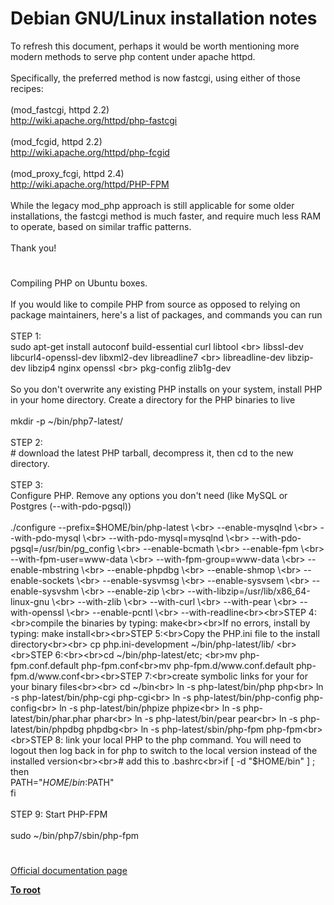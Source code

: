 # Debian GNU/Linux installation notes



To refresh this document, perhaps it would be worth mentioning more modern methods to serve php content under apache httpd.<br><br>Specifically, the preferred method is now fastcgi, using either of those recipes:<br><br>(mod_fastcgi, httpd 2.2)<br>http://wiki.apache.org/httpd/php-fastcgi<br><br>(mod_fcgid, httpd 2.2)<br>http://wiki.apache.org/httpd/php-fcgid<br><br>(mod_proxy_fcgi, httpd 2.4)<br>http://wiki.apache.org/httpd/PHP-FPM<br><br>While the legacy mod_php approach is still applicable for some older installations, the fastcgi method is much faster, and require much less RAM to operate, based on similar traffic patterns.<br><br>Thank you!  

#

Compiling PHP on Ubuntu boxes.<br><br>If you would like to compile PHP from source as opposed to relying on package maintainers, here&apos;s a list of packages, and commands you can run<br><br>STEP 1:<br>sudo apt-get install autoconf build-essential curl libtool \<br>  libssl-dev libcurl4-openssl-dev libxml2-dev libreadline7 \<br>  libreadline-dev libzip-dev libzip4 nginx openssl \<br>  pkg-config zlib1g-dev<br><br>So you don&apos;t overwrite any existing PHP installs on your system, install PHP in your home directory. Create a directory for the PHP binaries to live<br><br>    mkdir -p ~/bin/php7-latest/<br><br>STEP 2:<br># download the latest PHP tarball, decompress it, then cd to the new directory.<br><br>STEP 3:<br>Configure PHP. Remove any options you don&apos;t need (like MySQL or Postgres (--with-pdo-pgsql))<br><br>./configure --prefix=$HOME/bin/php-latest \<br>    --enable-mysqlnd \<br>    --with-pdo-mysql \<br>    --with-pdo-mysql=mysqlnd \<br>    --with-pdo-pgsql=/usr/bin/pg_config \<br>    --enable-bcmath \<br>    --enable-fpm \<br>    --with-fpm-user=www-data \<br>    --with-fpm-group=www-data \<br>    --enable-mbstring \<br>    --enable-phpdbg \<br>    --enable-shmop \<br>    --enable-sockets \<br>    --enable-sysvmsg \<br>    --enable-sysvsem \<br>    --enable-sysvshm \<br>    --enable-zip \<br>    --with-libzip=/usr/lib/x86_64-linux-gnu \<br>    --with-zlib \<br>    --with-curl \<br>    --with-pear \<br>    --with-openssl \<br>    --enable-pcntl \<br>    --with-readline<br><br>STEP 4:<br>compile the binaries by typing: make<br><br>If no errors, install by typing: make install<br><br>STEP 5:<br>Copy the PHP.ini file to the install directory<br><br>    cp php.ini-development ~/bin/php-latest/lib/ <br><br>STEP 6:<br><br>cd ~/bin/php-latest/etc; <br>mv php-fpm.conf.default php-fpm.conf<br>mv php-fpm.d/www.conf.default php-fpm.d/www.conf<br><br>STEP 7:<br>create symbolic links for your for your binary files<br><br>   cd ~/bin<br>   ln -s php-latest/bin/php php<br>   ln -s php-latest/bin/php-cgi php-cgi<br>   ln -s php-latest/bin/php-config php-config<br>   ln -s php-latest/bin/phpize phpize<br>   ln -s php-latest/bin/phar.phar phar<br>   ln -s php-latest/bin/pear pear<br>   ln -s php-latest/bin/phpdbg phpdbg<br>   ln -s php-latest/sbin/php-fpm php-fpm<br><br>STEP 8: link your local PHP to the php command. You will need to logout then log back in for php to switch to the local version instead of the installed version<br><br># add this to .bashrc<br>if [ -d "$HOME/bin" ] ; then<br>  PATH="$HOME/bin:$PATH"<br>fi<br><br>STEP 9: Start PHP-FPM<br><br>    sudo ~/bin/php7/sbin/php-fpm  

#

[Official documentation page](https://www.php.net/manual/en/install.unix.debian.php)

**[To root](/README.md)**